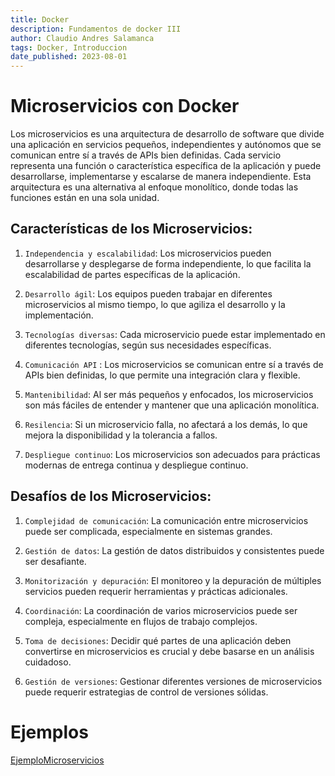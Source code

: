 ```yaml
---
title: Docker
description: Fundamentos de docker III
author: Claudio Andres Salamanca
tags: Docker, Introduccion
date_published: 2023-08-01
---
```


# Microservicios con Docker


Los microservicios es una arquitectura de desarrollo de software que divide una aplicación en servicios pequeños, independientes y autónomos que se comunican entre sí a través de APIs bien definidas. Cada servicio representa una función o característica específica de la aplicación y puede desarrollarse, implementarse y escalarse de manera independiente. Esta arquitectura es una alternativa al enfoque monolítico, donde todas las funciones están en una sola unidad.


## Características de los Microservicios:

1. `Independencia y escalabilidad`: Los microservicios pueden desarrollarse y desplegarse de forma independiente, lo que facilita la escalabilidad de partes específicas de la aplicación.

2. `Desarrollo ágil`: Los equipos pueden trabajar en diferentes microservicios al mismo tiempo, lo que agiliza el desarrollo y la implementación.

3. `Tecnologías diversas`: Cada microservicio puede estar implementado en diferentes tecnologías, según sus necesidades específicas.

4. `Comunicación API` : Los microservicios se comunican entre sí a través de APIs bien definidas, lo que permite una integración clara y flexible.

5. `Mantenibilidad`: Al ser más pequeños y enfocados, los microservicios son más fáciles de entender y mantener que una aplicación monolítica.

6. `Resilencia`: Si un microservicio falla, no afectará a los demás, lo que mejora la disponibilidad y la tolerancia a fallos.

7. `Despliegue continuo`: Los microservicios son adecuados para prácticas modernas de entrega continua y despliegue continuo.


## Desafíos de los Microservicios:

1. `Complejidad de comunicación`: La comunicación entre microservicios puede ser complicada, especialmente en sistemas grandes.

2. `Gestión de datos`: La gestión de datos distribuidos y consistentes puede ser desafiante.

3. `Monitorización y depuración`: El monitoreo y la depuración de múltiples servicios pueden requerir herramientas y prácticas adicionales.

4. `Coordinación`: La coordinación de varios microservicios puede ser compleja, especialmente en flujos de trabajo complejos.

5. `Toma de decisiones`: Decidir qué partes de una aplicación deben convertirse en microservicios es crucial y debe basarse en un análisis cuidadoso.

6. `Gestión de versiones`: Gestionar diferentes versiones de microservicios puede requerir estrategias de control de versiones sólidas.


# Ejemplos

[EjemploMicroservicios](/extras/05-microservicios/)


